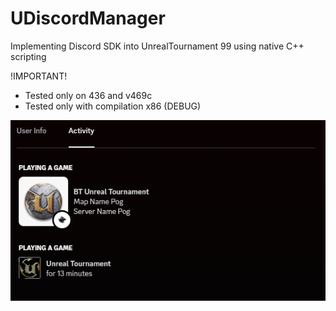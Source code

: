 # UDiscordManager

Implementing Discord SDK into UnrealTournament 99 using native C++ scripting

!IMPORTANT! 

- Tested only on 436 and v469c
- Tested only with compilation x86 (DEBUG)

![example](https://github.com/BrutalBunny/UDiscordManager/blob/main/example.PNG?raw?true)
